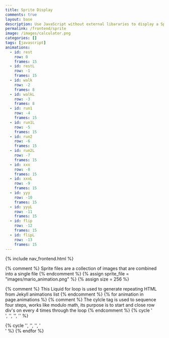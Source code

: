 ```yaml
---
title: Sprite Display
comments: true
layout: base
description: Use JavaScript without external libararies to display a Sprite.
permalink: /frontend/sprite
image: /images/calculator.png
categories: []
tags: [javascript]
animations:
  - id: rest
    row: 0
    frames: 15
  - id: restL
    row: -1
    frames: 15
  - id: walk
    row: -2
    frames: 8
  - id: walkL
    row: -3
    frames: 8
  - id: run1
    row: -4
    frames: 15
  - id: run1L
    row: -5
    frames: 15
  - id: run2
    row: -6
    frames: 15
  - id: run2L
    row: -7
    frames: 15
  - id: xxx
    row: -8
    frames: 15
  - id: xxxL
    row: -9
    frames: 15
  - id: yyy
    row: -10
    frames: 15
  - id: yyyL
    row: -11
    frames: 15
  - id: flip
    row: -12
    frames: 15
  - id: flipL
    row: -13
    frames: 15
---
```

{% include nav_frontend.html %}

{% comment %}
Sprite files are a collection of images that are combined into a single file 
{% endcomment %}
{% assign sprite_file = "images/mario_animation.png" %}
{% assign size = 256 %}

<!---
This <div> class container contains <id>'s  "rest", "walk", "etc" generated from a Jekyll table.  The id attribute is used to identify a specific animation and is used by JavaScript to access and manipulate the element.
-->
<div class="container">
  {% comment %}
  This Liquid for loop is used to generate repeating HTML from Jekyll animations list
  {% endcomment %}
  {% for animation in page.animations %}  
    {% comment %}
    The cylcle tag is used to sequence four steps, works like modulo math, its purpose is to start and close row div's on every 4 times through the loop
    {% endcomment %}
    {% cycle '<div class="row"> <!--- cycle row start on 0 --->', '', '', '' %}  
    <div class="column"> 
      <!--- animate id, row and frames are passed to JavaScript onmouseover method--->
      <p id="{{animation.id}}" class="sprite" onmouseover="startAnimate('{{animation.id}}', ({{animation.row}} * {{size}}), {{animation.frames}})" onmouseout="stopAnimate()"> </p>
    </div>
    {% cycle '', '', '', '</div> <!--- cycle row end on 4 --->' %}
  {% endfor %}
</div>

<!-- Embedded Cascading Style Sheet (CSS) rules, defines how HTML element look --->
<style>
  /* CSS style rules for the HTML elements, all share same .sprite properties
  */
  .sprite {
    height: {{size}}px;
    width: {{size}}px;
    background-image: url('{{ site.baseurl }}/{{ sprite_file }}');
    background-repeat: no-repeat;
    transform: scale(0.5);  /* How to adjust the display size of sprite frame in my HTML */
  }

  {% comment %}
  Liquid for loop is used to generate repeating CSS from Jekyll animations list
  {% endcomment %}
  {% for animation in page.animations %}
  #{{animation.id}} {
    /* calc of row and offset is relative to frame in backgroud-image */
    background-position: 0px calc({{animation.row}} * {{size}} * 1px);
  }
  {% endfor %}

</style>

<!--- Embedded executable code--->
<script>
  var tID; //this variable used to capture setInterval() task ID
  const offset = {{size}}; //pixel offset of images in the sprite, set by liquid constant
  const interval = 100; //animation time interval

  function startAnimate(id, row, frames) {
      var frame = 0; //frame index in sprite

      tID = setInterval ( () => { // task ID starts with animation interval
        // update backgroundPosition in DOM

        document.getElementById(id).style.backgroundPosition = `-${frame}px ${row}px`; //update animation frame
        frame = (frame + offset) % (frames * offset);  //next frame, modulo math recycles frame index
      }
      , interval ); //time of interval
  }

  function stopAnimate() {  //stop animate task ID
    clearInterval(tID);
  } 
</script>
